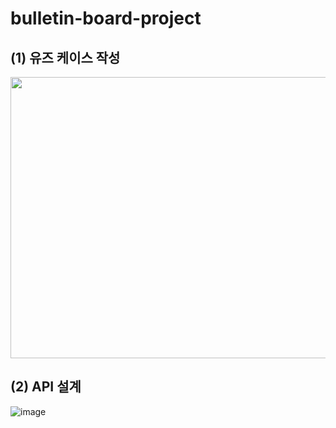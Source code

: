 # bulletin-board-project

## (1) 유즈 케이스 작성
<img src="https://user-images.githubusercontent.com/97524700/229272138-8192afc3-34ac-424b-818a-a42c49728d8c.png" width="750" height="450"/>
  
## (2) API 설계
![image](https://user-images.githubusercontent.com/97524700/229285783-c586ab20-bd77-4871-a89d-1a6c5c410135.png)
